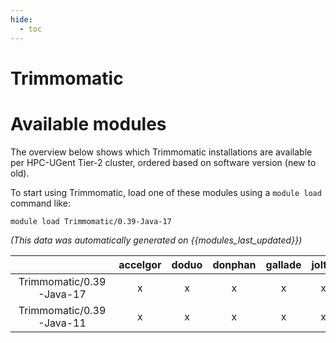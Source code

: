 ```yaml
---
hide:
  - toc
---
```


Trimmomatic
===========

# Available modules


The overview below shows which Trimmomatic installations are available per HPC-UGent Tier-2 cluster, ordered based on software version (new to old).

To start using Trimmomatic, load one of these modules using a `module load` command like:

```shell
module load Trimmomatic/0.39-Java-17
```

*(This data was automatically generated on {{modules_last_updated}})*  

| |accelgor|doduo|donphan|gallade|joltik|shinx|skitty|
| :---: | :---: | :---: | :---: | :---: | :---: | :---: | :---: |
|Trimmomatic/0.39-Java-17|x|x|x|x|x|x|x|
|Trimmomatic/0.39-Java-11|x|x|x|x|x|x|x|
